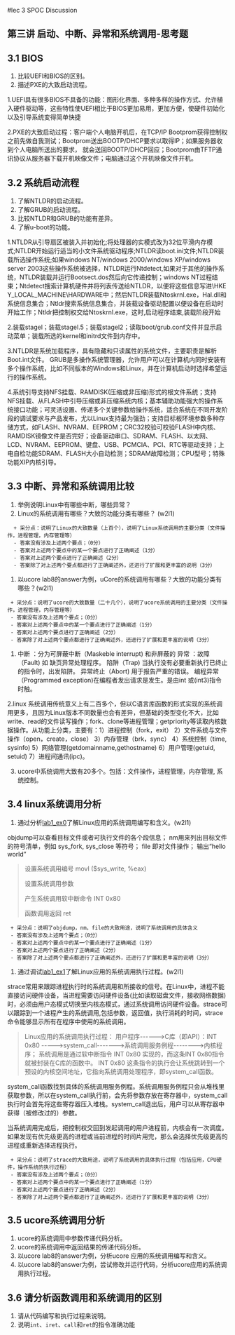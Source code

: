 #lec 3 SPOC Discussion

## 第三讲 启动、中断、异常和系统调用-思考题

## 3.1 BIOS
 1. 比较UEFI和BIOS的区别。
 1. 描述PXE的大致启动流程。

1.UEFI具有很多BIOS不具备的功能：图形化界面、多种多样的操作方式、允许植入硬件驱动等，这些特性使UEFI相比于BIOS更加易用，更加方便，使硬件初始化以及引导系统变得简单快捷

2.PXE的大致启动过程：客户端个人电脑开机后，在TCP/IP Bootprom获得控制权之前先做自我测试；Bootprom送出BOOTP/DHCP要求以取得IP；如果服务器收到个人电脑所送出的要求，
就会送回BOOTP/DHCP回应；Bootprom由TFTP通讯协议从服务器下载开机映像文件；电脑通过这个开机映像文件开机。

## 3.2 系统启动流程
 1. 了解NTLDR的启动流程。
 1. 了解GRUB的启动流程。
 1. 比较NTLDR和GRUB的功能有差异。
 1. 了解u-boot的功能。
 
 1.NTLDR从引导扇区被装入并初始化;将处理器的实模式改为32位平滑内存模式;NTLDR开始运行适当的小文件系统驱动程序;NTLDR读boot.ini文件;NTLDR装载所选操作系统;如果windows NT/windows 2000/windows XP/windows server 2003这些操作系统被选择，NTLDR运行Ntdetect,如果对于其他的操作系统，NTLDR装载并运行Bootsect.dos然后向它传递控制；windows NT过程结束；Ntdetect搜索计算机硬件并将列表传送给NTLDR，以便将这些信息写进\\HKE Y_LOCAL_MACHINE\HARDWARE中；然后NTLDR装载Ntoskrnl.exe，Hal.dll和系统信息集合；Ntldr搜索系统信息集合，并装载设备驱动配置以便设备在启动时开始工作；Ntldr把控制权交给Ntoskrnl.exe，这时,启动程序结束,装载阶段开始

2.装载stagel；装载stagel.5；装载stagel2；读取boot/grub.conf文件并显示启动菜单；装载所选的kernel和initrd文件到内存中。

3.NTLDR是系统加载程序，具有隐藏和只读属性的系统文件，主要职责是解析Boot.int文件。
GRUB是多操作系统管理器，允许用户可以在计算机内同时安装有多个操作系统，比如不同版本的Windows和Linux，并在计算机启动时选择希望运行的操作系统。

4.系统引导支持NFS挂载、RAMDISK(压缩或非压缩)形式的根文件系统；支持NFS挂载、从FLASH中引导压缩或非压缩系统内核；基本辅助功能强大的操作系统接口功能；可灵活设置、传递多个关键参数给操作系统，适合系统在不同开发阶段的调试要求与产品发布，尤以Linux支持最为强劲；支持目标板环境参数多种存储方式，如FLASH、NVRAM、EEPROM；CRC32校验可校验FLASH中内核、RAMDISK镜像文件是否完好；设备驱动串口、SDRAM、FLASH、以太网、LCD、NVRAM、EEPROM、键盘、USB、PCMCIA、PCI、RTC等驱动支持；上电自检功能SDRAM、FLASH大小自动检测；SDRAM故障检测；CPU型号；特殊功能XIP内核引导。
 

## 3.3 中断、异常和系统调用比较
 1. 举例说明Linux中有哪些中断，哪些异常？
 1. Linux的系统调用有哪些？大致的功能分类有哪些？  (w2l1)

```
  + 采分点：说明了Linux的大致数量（上百个），说明了Linux系统调用的主要分类（文件操作，进程管理，内存管理等）
  - 答案没有涉及上述两个要点；（0分）
  - 答案对上述两个要点中的某一个要点进行了正确阐述（1分）
  - 答案对上述两个要点进行了正确阐述（2分）
  - 答案除了对上述两个要点都进行了正确阐述外，还进行了扩展和更丰富的说明（3分）
 ```
 
 1. 以ucore lab8的answer为例，uCore的系统调用有哪些？大致的功能分类有哪些？(w2l1)
 
 ```
  + 采分点：说明了ucore的大致数量（二十几个），说明了ucore系统调用的主要分类（文件操作，进程管理，内存管理等）
  - 答案没有涉及上述两个要点；（0分）
  - 答案对上述两个要点中的某一个要点进行了正确阐述（1分）
  - 答案对上述两个要点进行了正确阐述（2分）
  - 答案除了对上述两个要点都进行了正确阐述外，还进行了扩展和更丰富的说明（3分）
 ```
 
1. 中断 ：分为可屏蔽中断（Maskeble interrupt) 和非屏蔽的
  异常 ：故障（Fault) 如 缺页异常处理程序。
        陷阱（Trap) 当执行没有必要重新执行已终止的指令时，出发陷阱。
        异常终止（Abort) 用于报告严重的错误。
        编程异常 （Programmed exception)在编程者发出请求是发生。是由int 或(int3)指令时触。

2.linux 系统调用传统意义上有二百多个，但以C语言库函数的形式实现的系统调用更多，且因为Linux版本不同数量也会有差异，但基础的类型变化不大，比如write、read的文件读写操作；fork、clone等进程管理；getpriority等读取内核数据操作。从功能上分类，主要有：1）进程控制（fork，exit） 2）文件系统与文件操作（open，create，close） 3）内存管理（brk，sync） 4）系统控制（time, sysinfo) 5）网络管理(getdomainname,gethostname) 6）用户管理(getuid, setuid) 7）进程间通讯(ipc)。

3. ucore中系统调用大致有20多个。包括：文件操作，进程管理，内存管理, 系统控制。


 
 
## 3.4 linux系统调用分析
 1. 通过分析[lab1_ex0](https://github.com/chyyuu/ucore_lab/blob/master/related_info/lab1/lab1-ex0.md)了解Linux应用的系统调用编写和含义。(w2l1)
 
objdump可以查看目标文件或者可执行文件的各个段信息； nm用来列出目标文件的符号清单，例如 sys_fork, sys_close 等符号； file 即对文件操作；
输出“hello world”
>
>  设置系统调用编号  movl ($sys_write, %eax)
>
>  设置系统调用参数  
>
>  产生系统调用软中断命令 INT 0x80 
>
>  函数调用返回 ret


 ```
  + 采分点：说明了objdump，nm，file的大致用途，说明了系统调用的具体含义
  - 答案没有涉及上述两个要点；（0分）
  - 答案对上述两个要点中的某一个要点进行了正确阐述（1分）
  - 答案对上述两个要点进行了正确阐述（2分）
  - 答案除了对上述两个要点都进行了正确阐述外，还进行了扩展和更丰富的说明（3分）
 
 ```
 
 1. 通过调试[lab1_ex1](https://github.com/chyyuu/ucore_lab/blob/master/related_info/lab1/lab1-ex1.md)了解Linux应用的系统调用执行过程。(w2l1)
 
strace常用来跟踪进程执行时的系统调用和所接收的信号。在Linux中，进程不能直接访问硬件设备，当进程需要访问硬件设备(比如读取磁盘文件，接收网络数据)时，必须由用户态模式切换至内核态模式，通过系统调用访问硬件设备。strace可以跟踪到一个进程产生的系统调用,包括参数，返回值，执行消耗的时间，strace命令能够显示所有在程序中使用的系统调用。

>Linux应用的系统调用执行过程：
>用户程序------>C库（即API）：INT 0x80 ----->system_call------->系统调用服务例程-------->内核程序；
>系统调用是通过软中断指令 INT 0x80 实现的，而这条INT 0x80指令就被封装在C库的函数中。
>INT 0x80 这条指令的执行会让系统跳转到一个预设的内核空间地址，它指向系统调用处理程序，即system_call函数。

system_call函数找到具体的系统调用服务例程。系统调用服务例程只会从堆栈里获取参数，所以在system_call执行前，会先将参数存放在寄存器中，system_call执行时会首先将这些寄存器压入堆栈。system_call退出后，用户可以从寄存器中获得（被修改过的）参数。
 
当系统调用完成后，把控制权交回到发起调用的用户进程前，内核会有一次调度。如果发现有优先级更高的进程或当前进程的时间片用完，那么会选择优先级更高的进程或重新选择进程执行。


 ```
  + 采分点：说明了strace的大致用途，说明了系统调用的具体执行过程（包括应用，CPU硬件，操作系统的执行过程）
  - 答案没有涉及上述两个要点；（0分）
  - 答案对上述两个要点中的某一个要点进行了正确阐述（1分）
  - 答案对上述两个要点进行了正确阐述（2分）
  - 答案除了对上述两个要点都进行了正确阐述外，还进行了扩展和更丰富的说明（3分）
 ```
 
## 3.5 ucore系统调用分析
 1. ucore的系统调用中参数传递代码分析。
 1. ucore的系统调用中返回结果的传递代码分析。
 1. 以ucore lab8的answer为例，分析ucore 应用的系统调用编写和含义。
 1. 以ucore lab8的answer为例，尝试修改并运行代码，分析ucore应用的系统调用执行过程。
 
## 3.6 请分析函数调用和系统调用的区别
 1. 请从代码编写和执行过程来说明。
   1. 说明`int`、`iret`、`call`和`ret`的指令准确功能
 

